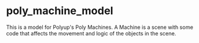 # poly_machine_model
This is a model for Polyup's Poly Machines. A Machine is a scene with some code that affects the movement and logic of the objects in the scene.
